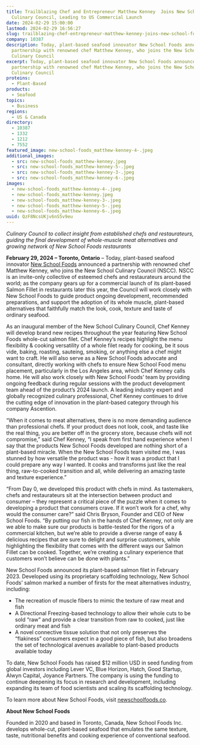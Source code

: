 ```yaml
---
title: Trailblazing Chef and Entrepreneur Matthew Kenney  Joins New School Foods
  Culinary Council, Leading to US Commercial Launch
date: 2024-02-29 15:00:00
lastmod: 2024-02-29 16:56:27
slug: trailblazing-chef-entrepreneur-matthew-kenney-joins-new-school-foods-culinary-council-leading-us-commercial-launch
company: 10387
description: Today, plant-based seafood innovator New School Foods announced a
  partnership with renowned chef Matthew Kenney, who joins the New School
  Culinary Council
excerpt: Today, plant-based seafood innovator New School Foods announced a
  partnership with renowned chef Matthew Kenney, who joins the New School
  Culinary Council
proteins:
  - Plant-Based
products:
  - Seafood
topics:
  - Business
regions:
  - US & Canada
directory:
  - 10387
  - 1332
  - 1212
  - 7552
featured_image: new-school-foods_matthew-kenney-4-.jpeg
additional_images:
  - src: new-school-foods_matthew-kenney.jpeg
  - src: new-school-foods_matthew-kenney-5-.jpeg
  - src: new-school-foods_matthew-kenney-3-.jpeg
  - src: new-school-foods_matthew-kenney-6-.jpeg
images:
  - new-school-foods_matthew-kenney-4-.jpeg
  - new-school-foods_matthew-kenney.jpeg
  - new-school-foods_matthew-kenney-3-.jpeg
  - new-school-foods_matthew-kenney-5-.jpeg
  - new-school-foods_matthew-kenney-6-.jpeg
uuid: QzF8NcsUKjv6nS5v9eu
---
```

*Culinary Council to collect insight from established chefs and restaurateurs, guiding the final development of whole-muscle meat alternatives and growing network of New School Foods restaurants*

**February 29, 2024 – Toronto, Ontario** – Today, plant-based seafood innovator [New School Foods](http://newschoolfoods.co/) announced a partnership with renowned chef Matthew Kenney, who joins the New School Culinary Council (NSCC). NSCC is an invite-only collective of esteemed chefs and restaurateurs around the world; as the company gears up for a commercial launch of its plant-based Salmon Fillet in restaurants later this year, the Council will work closely with New School Foods to guide product ongoing development, recommended preparations, and support the adoption of its whole muscle, plant-based alternatives that faithfully match the look, cook, texture and taste of ordinary seafood.

As an inaugural member of the New School Culinary Council, Chef Kenney will develop brand new recipes throughout the year featuring New School Foods whole-cut salmon filet. Chef Kenney’s recipes highlight the menu flexibility & cooking versatility of a whole filet ready for cooking, be it sous vide, baking, roasting, sauteing, smoking, or anything else a chef might want to craft. He will also serve as a New School Foods advocate and consultant, directly working with chefs to ensure New School Food menu placement, particularly in the Los Angeles area, which Chef Kenney calls home. He will also work closely with New School Foods’ team by providing ongoing feedback during regular sessions with the product development team ahead of the product’s 2024 launch. A leading industry expert and globally recognized culinary professional, Chef Kenney continues to drive the cutting edge of innovation in the plant-based category through his company Ascention.

“When it comes to meat alternatives, there is no more demanding audience than professional chefs. If your product does not look, cook, and taste like the real thing, you are better off in the grocery store, because chefs will not compromise,” said Chef Kenney, “I speak from first hand experience when I say that the products New School Foods developed are nothing short of a plant-based miracle. When the New School Foods team visited me, I was stunned by how versatile the product was - how it was a product that I could prepare any way I wanted. It cooks and transforms just like the real thing, raw-to-cooked transition and all, while delivering an amazing taste and texture experience.”

“From Day 0, we developed this product with chefs in mind. As tastemakers, chefs and restaurateurs sit at the intersection between product and consumer – they represent a critical piece of the puzzle when it comes to developing a product that consumers crave. If it won’t work for a chef, why would the consumer care?” said Chris Bryson, Founder and CEO of New School Foods. “By putting our fish in the hands of Chef Kenney, not only are we able to make sure our products is battle-tested for the rigors of a commercial kitchen, but we’re able to provide a diverse range of easy & delicious recipes that are sure to delight and surprise customers, while highlighting the flexibility that comes with the different ways our Salmon Fillet can be cooked. Together, we’re creating a culinary experience that customers won’t believe can be done with plants.”

New School Foods announced its plant-based salmon filet in February 2023. Developed using its proprietary scaffolding technology, New School Foods’ salmon marked a number of firsts for the meat alternatives industry, including:

* The recreation of muscle fibers to mimic the texture of raw meat and fish
* A Directional Freezing-based technology to allow their whole cuts to be sold “raw” and provide a clear transition from raw to cooked, just like ordinary meat and fish
* A novel connective tissue solution that not only preserves the “flakiness” consumers expect in a good piece of fish, but also broadens the set of technological avenues available to plant-based products available today

To date, New School Foods has raised $12 million USD in seed funding from global investors including Lever VC, Blue Horizon, Hatch, Good Startup, Alwyn Capital, Joyance Partners. The company is using the funding to continue deepening its focus in research and development, including expanding its team of food scientists and scaling its scaffolding technology. 

To learn more about New School Foods, visit [newschoolfoods.co](http://newschoolfoods.co/).

**About New School Foods**

Founded in 2020 and based in Toronto, Canada, New School Foods Inc. develops whole-cut, plant-based seafood that emulates the same texture, taste, nutritional benefits and cooking experience of conventional seafood.
